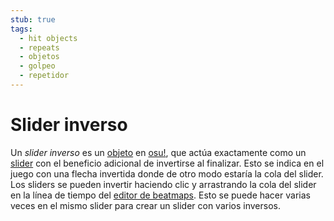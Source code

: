 ```yaml
---
stub: true
tags:
  - hit objects
  - repeats
  - objetos
  - golpeo
  - repetidor
---
```


# Slider inverso

Un *slider inverso* es un [objeto](/wiki/Gameplay/Hit_object) en [osu!](/wiki/Game_mode/osu!), que actúa exactamente como un [slider](/wiki/Gameplay/Hit_object/Slider) con el beneficio adicional de invertirse al finalizar. Esto se indica en el juego con una flecha invertida donde de otro modo estaría la cola del slider. Los sliders se pueden invertir haciendo clic y arrastrando la cola del slider en la línea de tiempo del [editor de beatmaps](/wiki/Client/Beatmap_editor). Esto se puede hacer varias veces en el mismo slider para crear un slider con varios inversos.
